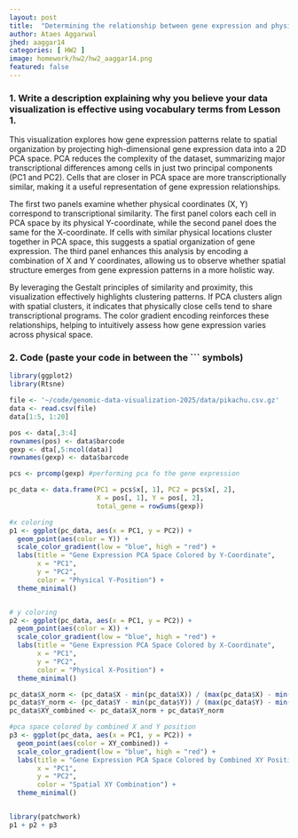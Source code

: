 ```yaml
---
layout: post
title:  "Determining the relationship between gene expression and physical spaces"
author: Ataes Aggarwal
jhed: aaggar14
categories: [ HW2 ]
image: homework/hw2/hw2_aaggar14.png
featured: false
---
```


### 1. Write a description explaining why you believe your data visualization is effective using vocabulary terms from Lesson 1. 

This visualization explores how gene expression patterns relate to spatial organization by projecting high-dimensional gene expression data into a 2D PCA space. PCA reduces the complexity of the dataset, summarizing major transcriptional differences among cells in just two principal components (PC1 and PC2). Cells that are closer in PCA space are more transcriptionally similar, making it a useful representation of gene expression relationships.

The first two panels examine whether physical coordinates (X, Y) correspond to transcriptional similarity. The first panel colors each cell in PCA space by its physical Y-coordinate, while the second panel does the same for the X-coordinate. If cells with similar physical locations cluster together in PCA space, this suggests a spatial organization of gene expression. The third panel enhances this analysis by encoding a combination of X and Y coordinates, allowing us to observe whether spatial structure emerges from gene expression patterns in a more holistic way.

By leveraging the Gestalt principles of similarity and proximity, this visualization effectively highlights clustering patterns. If PCA clusters align with spatial clusters, it indicates that physically close cells tend to share transcriptional programs. The color gradient encoding reinforces these relationships, helping to intuitively assess how gene expression varies across physical space.

### 2. Code (paste your code in between the ``` symbols)

```r
library(ggplot2)
library(Rtsne)

file <- '~/code/genomic-data-visualization-2025/data/pikachu.csv.gz'
data <- read.csv(file)
data[1:5, 1:20]

pos <- data[,3:4]
rownames(pos) <- data$barcode
gexp <- dta[,5:ncol(data)]
rownames(gexp) <- data$barcode

pcs <- prcomp(gexp) #performing pca fo the gene expression

pc_data <- data.frame(PC1 = pcs$x[, 1], PC2 = pcs$x[, 2], 
                      X = pos[, 1], Y = pos[, 2], 
                      total_gene = rowSums(gexp))

#x coloring
p1 <- ggplot(pc_data, aes(x = PC1, y = PC2)) +
  geom_point(aes(color = Y)) +
  scale_color_gradient(low = "blue", high = "red") +
  labs(title = "Gene Expression PCA Space Colored by Y-Coordinate",
       x = "PC1", 
       y = "PC2",
       color = "Physical Y-Position") +
  theme_minimal()


# y coloring
p2 <- ggplot(pc_data, aes(x = PC1, y = PC2)) +
  geom_point(aes(color = X)) +
  scale_color_gradient(low = "blue", high = "red") +
  labs(title = "Gene Expression PCA Space Colored by X-Coordinate",
       x = "PC1", 
       y = "PC2",
       color = "Physical X-Position") +
  theme_minimal()

pc_data$X_norm <- (pc_data$X - min(pc_data$X)) / (max(pc_data$X) - min(pc_data$X))
pc_data$Y_norm <- (pc_data$Y - min(pc_data$Y)) / (max(pc_data$Y) - min(pc_data$Y))
pc_data$XY_combined <- pc_data$X_norm + pc_data$Y_norm  

#pca space colored by combined X and Y position
p3 <- ggplot(pc_data, aes(x = PC1, y = PC2)) +
  geom_point(aes(color = XY_combined)) +
  scale_color_gradient(low = "blue", high = "red") +
  labs(title = "Gene Expression PCA Space Colored by Combined XY Position",
       x = "PC1", 
       y = "PC2",
       color = "Spatial XY Combination") +
  theme_minimal()


library(patchwork)
p1 + p2 + p3
```

